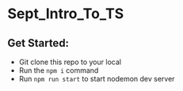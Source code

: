 # Sept_Intro_To_TS

## Get Started:
- Git clone this repo to your local
- Run the `npm i` command
- Run `npm run start` to start nodemon dev server
